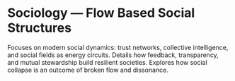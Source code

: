 # Sociology — Flow Based Social Structures

Focuses on modern social dynamics: trust networks, collective intelligence, and social fields as energy circuits. Details how feedback, transparency, and mutual stewardship build resilient societies. Explores how social collapse is an outcome of broken flow and dissonance.
